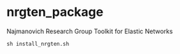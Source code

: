 # nrgten_package
Najmanovich Research Group Toolkit for Elastic Networks

```
sh install_nrgten.sh
```

